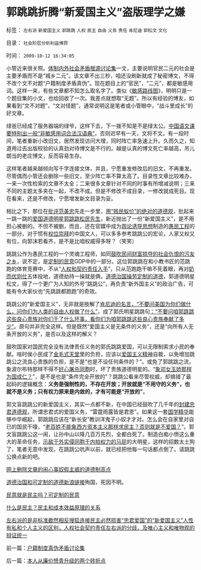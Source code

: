# 郭跳跳折腾“新爱国主义”盗版理学之嫌

标签： `左右派` `新爱国主义` `郭跳跳` `人权` `民主` `自由` `义务` `责任` `肯尼迪` `郭松文` `文化` 

目录： `社会阶层分析利益博羿`

时间： `2009-10-12 16:34:05`

小管近来很关照。[体制内外社会矛盾根源讨论集](../../../2009/10/11/户籍制度真伪矛盾讨论集.md)一文，主要说明官民二元的社会是主要矛盾而不是“城乡二元”。该文章不出三秒，咱还没刷新就成了秘密博文，不得不改个文不对题“户籍制度矛盾真伪”。现在题目上的“官民”，“二元”，都是敏感用词。这样一来，有些文章都不知怎么取名字了。类似《[敏感路线图](../../../2009/9/18/交易成本路线图的讨论集.md)》，明明只是一个题目集的小文，也给回收了一次。我差点就想取“无题”。所以有经验的博友，如果看到“文不对题”，“文对怪题”，通常说明这是笔者或小管眼中，“战斗里成长”的好文章。

绿爸已经成了服务器端的绿爷，这样下去，下一拨不知是不是绿太公。[中国语文课要特别出一般“非敏感用词合法汉语典”](../../../2009/7/6/中小学语文教育或应与时俱进讲政治.md)，否则迟早有一天，文将不文。有一段时间，笔者重新小改旧文，居然发现访问大增，同时阵亡率急速上升。久而久之，知道用过去出版校验的认真劲对待博文是不行的。越是认真的博文死亡率越高，吊儿朗当的老庄博文，反而容易生存。

这样笔者越来越倾向写千字连接文体，并且，宁愿重发修改后的旧文，不再重发。尽管偶而小管还会删除一些旧文，至少阵亡率不算太高了。目录性文章比较难办，一来一次性检索的文章不太全；二来很多文章针对不同的时事有所增减说明；三来不同的主题太多夹在一起，不改不成。但是不修改不成目录，一修改就成死目。现在看来，还是不修改，宁愿增发新文目录为妥。

相比之下，那位在[批评范美忠](../../../2008/5/26/THATISMYJOB!范美忠跑跑事件上的职业责任.md)先走一步里，[用“贱民蚁价”的绝对的道德观](http://darthvad.blog.sohu.com/112136937.html)，批起来一跳一跳的[爱国道德明星郭跳跳松民先生](../../../2009/9/27/溜须拍马的爱国道德明星.md)，新近抛出了一份“新爱国主义”，是不用担心被删的。不但不被删，而且，还在官媒中成为[舆论诱导思想](../../../2009/6/21/舆论诱导推广科学的发展观.md)制造的[愚民工程](../../../2009/7/27/实用主义的现代愚民制造业.md)的一部分，对于惯有[权位崇拜](../../../2008/10/10/中国式诡辩：官本位文化之权位崇拜心魔.md)的中国文人，可以多多参考跳跳公的宏论，人家又权又有位，向郭沫若看齐，是不是比咱权威得多呀？（笑笑）

跳跳公作为愚民工程的一个灵魂工程师，如同[鼓吹民间财富掠夺的社会仇恨的污友之乡](http://hi.baidu.com/darthchn/blog/item/ed4ad95838c09f232934f03c.html)，说不定，是[定制的民意](../../../2009/10/9/民意就是民主吗？可定制的民意呢？.md)GDP中的一部分。这位郭跳跳在和小教书匠的范跳跑的体育竞赛中，不从“[人权和契约责任入手](../../../2009/10/10/人性有私和个人主义的区别，人权社会契约责任.md)”，只从范跑跑干嘛不死着眼，再对[奶而优则仕](../../../2008/6/26/道德治国之范跑跑，郭跳跳，及“奶而优则仕”.md)五体投地，道德劫持一操就是俩，[道德治国操劳定制的道德](http://darthvad.blog.sohu.com/133552226.html)，郭道德明星松文，得了一个更广为人知的外号“跳跳公”，再负责“新外国主义”的政治广告，可能有令大家伙也“先跳跳都跑跑”的奇效。

跳跳公的“新爱国主义”，无非就是肢解了[肯尼迪的名言，“不要问美国为你们做什么，问你们为人类的自由人权做了什么”](http://darthvad.blog.sohu.com/113566993.html)，成了郭氏明星跳跳句[：“不要问咱郭跳跳这些良心贵族对你们干了什么坏事，看你们为咱郭跳跳这些良心贵族奉献了多少”](../../../2009/7/28/不要问国家对你做了什么，要问你为国家做了什么.md)。原句并非完全这样。但是既然“爱国主义是无条件的义务”，还是“向所有人无条开放的义务”，是否以及这样的解义？

鼓吹国家对国民完全没有法律责任义务的郭氏跳跳爱国，可以无限制索求小民的奉献。啥时侯小民成了[金毛式天堂](http://hi.baidu.com/darthchn/blog/item/9de67016960c8d01c93d6df9.html)里的负担，应该以[爱国主义精神](http://blog.sina.com.cn/s/blog_5563a64d0100dp3g.html)自裁，以免增加跳跳公之流良心贵族的负担，是不是“也是不设任何条件的？”。或免了郭跳跳之流，象波尔布特那样不得不[好心屠杀同胞](../../../2009/9/23/孟荀人之初善恶之争及“行之初意本善”.md)时，坏了贵族道德明星的。“[象邓女玉娇那样为国成仁？](http://blog.163.com/darthvad/blog/static/53399470200953111737220/)”，是不是也是“条件完全开放的”？跳跳公看来尽管权威，却搞错了最起码的逻辑概念：**义务是强制性的，不存在开放；开放就是“不用守的义务”，也就不是义务；只有权力原来是内敛的，才有可能是“开放的”**。

郭文盲跳跳公的新爱国主义，其实一点都不新，在中国已经鼓吹了几千年的[封建忠君道德观](../../../2009/3/25/中国式诡辩：道德祭坛上忠君的义务.md)，所谓忠君式的爱国义务，“雷霆雨露皆是君恩”。如果这一套[国学精华](../../../2009/3/21/三纲五常儒家理教之国学精华的科学实用性.md)能够中华崛起，郭跳跳应该在“新长安”教训洋鬼子小奴才才对。怎么会在自家里对自已的国民干嚎，“[老百姓不能象西方资本主义那样求民主？否则就是不爱国？](../../../2009/7/7/左派为什么硬扯着老百姓不要人权？.md)”。郭文盲跳跳公这一闹，让孙中山以降几百万先烈，全都白死了。制造白痴小愤这么重大的革命任务，[示敌于外实侵同胞于内拍权力的马屁](../../../2009/7/16/自我标榜的最爱国成了左派特权通行证.md)的大明星，这样的招数太土狗了，笔者无意中发现，在跳跳公吭声以前，就已经把他每一句话都点倒了。请跳跳公换点新的吧。

[网上](http://blog.sina.com.cn/s/blog_5563a64d0100f8ud.html)[删除文章的闹心事](../../../2009/10/8/删文章的闹心事.md)[奴假主威的道德制高点](../../../2009/10/8/奴假虎威的道德制高点.md)

[道德治国和可定制的道德](http://darthvad.blog.sohu.com/133552226.html)[新浪链接](http://blog.sina.com.cn/s/blog_5563a64d0100f7sm.html)殉国，死因不明。

[民意就是民主吗？可定制的民意](../../../2009/10/9/民意就是民主吗？可定制的民意呢？.md)

[什么是民主？民主和成本效益原理的关系](../../../2009/10/9/什么是民主？民主和成本效益原理的关系.md)

[左右派的是非标准截然相反](../../../2009/10/9/完全相反的是非标准.md)[搜狐连接](http://darthvad.blog.sohu.com/133584294.html)[民主必然损害“忠君爱国”的“新爱国主义”](../../../2009/10/10/民权有私和暴力倾向的关系.md)[](http://darthvad.blog.sohu.com/133584294.html)[人性有私和个人主义的区别，人权社会契约责任](../../../2009/10/10/人性有私和个人主义的区别，人权社会契约责任.md)[左右派的分歧，及唯心主义和唯物观的辩证统一](http://blog.sina.com.cn/s/blog_5563a64d0100f8ud.html)



前一篇：[户籍制度真伪矛盾讨论集](../../../2009/10/11/户籍制度真伪矛盾讨论集.md)

后一篇：[本人从廉价愤青升级的两个转折点](../../../2009/10/12/本人从廉价愤青升级的两个转折点.md)